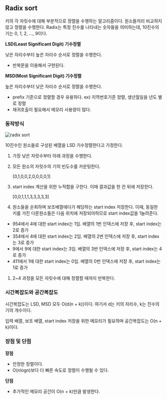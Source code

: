 ## Radix sort

키의 각 자릿수에 대해 부분적으로 정렬을 수행하는 알고리즘이다. 원소들끼리 비교하지않고 정렬을 수행한다. Radix는 특정 진수를 나타내는 숫자들을 의미하는데, 10진수의 기는 0, 1, 2, ..., 9이다.

**LSD(Least Significant Digit) 기수정렬**

낮은 자리수부터 높은 자리수 순서로 정렬을 수행한다.

- 반복문을 이용해서 구현된다.

**MSD(Most Significant Digit) 기수정렬**

높은 자리수부터 낮은 자리수 순서로 정렬을 수행한다.

- prefix 기준으로 정렬할 경우 유용하다.
  ex) 지역번호기준 정렬, 생년월일을 년도 별로 정렬
- 재귀호출이 필요해서 메모리 사용량이 많다.

### 동작방식

![radix sort](https://www.researchgate.net/publication/291086231/figure/fig1/AS:614214452404240@1523451545568/Simplistic-illustration-of-the-steps-performed-in-a-radix-sort-In-this-example-the.png)

10진수인 원소들로 구성된 배열을 LSD 기수정렬한다고 가정한다.

1. 가장 낮은 자릿수부터 아래 과정을 수행한다.
2. 모든 원소의 자릿수의 기의 빈도수를 카운팅한다.

   [0,1,0,0,2,0,0,0,0,1]

3. start index 계산을 위한 누적합을 구한다. 이때 결과값을 한 칸 뒤에 저장한다.

   [0,0,1,1,1,3,3,3,3,3]

4. 원소들을 순회하며 보조배열에다가 해당하는 start index 저장한다. 이때, 동일한 키를 가진 다른원소들은 다음 위치에 저장되야하므로 start index값을 1늘려준다.

- 954에서 4에 대한 start index는 1임. 배열의 1번 인덱스에 저장 후, start index는 2로 증가
- 354에서 4에 대한 start index는 2임. 배열의 2번 인덱스에 저장 후, start index는 3로 증가
- 9에서 9에 대한 start index는 3임. 배열의 3번 인덱스에 저장 후, start index는 4로 증가
- 411에서 1에 대한 start index는 0임. 배열의 0번 인덱스에 저장 후, start index는 1로 증가

1. 2~4 과정을 모든 자릿수에 대해 정렬할 때까지 반복한다.

### 시간복잡도와 공간복잡도

시간복잡도는 LSD, MSD 모두 O(d(n + k))이다. 여기서 d는 키의 자리수, k는 진수의 기의 개수이다.

입력 배열, 보조 배열, start index 저장을 위한 메모리가 필요하며 공간복잡도는 O(n + k)이다.

### 장점 및 단점

**장점**

- 안정한 정렬이다.
- O(nlogn)보다 더 빠른 속도로 정렬이 수행될 수 있다.

**단점**

- 추가적인 메모리 공간이 O(n + k)만큼 발생한다.
